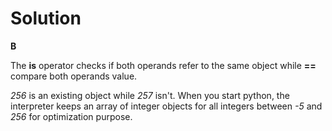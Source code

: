 # Solution

**B**

The **is** operator checks if both operands refer to the same object while **==** compare both operands value.

*256* is an existing object while *257* isn't. When you start python, the interpreter keeps an array of integer objects for all integers between *-5* and *256* for
optimization purpose.
